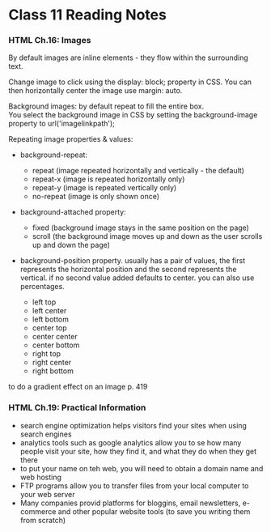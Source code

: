 # Class 11 Reading Notes

### HTML Ch.16: Images
By default images are inline elements - they flow within the surrounding text.

Change image to click using the display: block; property in CSS.  You can then horizontally center the image use margin: auto.

Background images: by default repeat to fill the entire box.  
You select the background image in CSS by setting the background-image property to url('imagelinkpath');

Repeating image properties & values:
- background-repeat: 
    * repeat (image repeated horizontally and vertically - the default)
    * repeat-x (image is repeated horizontally only)
    * repeat-y (image is repeated vertically only)
    * no-repeat (image is only shown once)

- background-attached property: 
    * fixed (background image stays in the same position on the page)
    * scroll (the background image moves up and down as the user scrolls up and down the page)

- background-position property. usually has a pair of values, the first represents the horizontal position and the second represents the vertical. if no second value added defaults to center. you can also use percentages.
    * left top
    * left center
    * left bottom
    * center top
    * center center
    * center bottom
    * right top
    * right center
    * right bottom

to do a gradient effect on an image p. 419

### HTML Ch.19: Practical Information

- search engine optimization helps visitors find your sites when using search engines
- analytics tools such as google analytics allow you to se how many people visit your site, how they find it, and what they do when they get there
- to put your name on teh web, you will need to obtain a domain name and web hosting
- FTP programs allow you to transfer files from your local computer to your web server
- Many companies provid platforms for bloggins, email newsletters, e-commerce and other popular website tools (to save you writing them from scratch)
